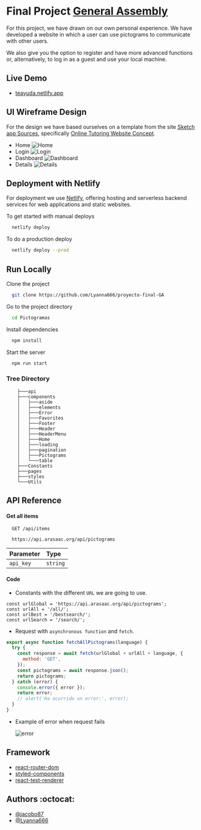 # Final Project [General Assembly](https://https://generalassemb.ly/)

For this project, we have drawn on our own personal experience. We have developed a website in which a user can use pictograms to communicate with other users.

We also give you the option to register and have more advanced functions or, alternatively, to log in as a guest and use your local machine.

## Live Demo

- [teayuda.netlify.app](https://teayuda.netlify.app/)

## UI Wireframe Design

For the design we have based ourselves on a template from the site [Sketch app Sources](https://www.sketchappsources.com/), specifically [Online Tutoring Website Concept](https://www.sketchappsources.com/free-source/4729-tutoring-services-website-concept-sketch-freebie-resource.html).

- Home
  ![Home](./Document/1.Home.jpg)
- Login
  ![Login](./Document/1.2.Login.jpg)
- Dashboard
  ![Dashboard](./Document/2.1%20Dashboard.jpg)
- Details
  ![Details](./Document/2.2.%20Detalle.jpg)

## Deployment with Netlify

For deployment we use [Netlify](https://www.netlify.com/), offering hosting and serverless backend services for web applications and static websites.

To get started with manual deploys

```bash
  netlify deploy
```

To do a production deploy

```bash
  netlify deploy --prod
```

## Run Locally

Clone the project

```bash
  git clone https://github.com/Lyanna666/proyecto-final-GA
```

Go to the project directory

```bash
  cd Pictogramas
```

Install dependencies

```bash
  npm install
```

Start the server

```bash
  npm run start
```

### Tree Directory

```───src
    ├───api
    ├───components
    │   ├───aside
    │   ├───elements
    │   ├───Error
    │   ├───Favorites
    │   ├───Footer
    │   ├───Header
    │   ├───HeaderMenu
    │   ├───Home
    │   ├───loading
    │   ├───pagination
    │   ├───Pictograms
    │   └───table
    ├───Constants
    ├───pages
    ├───styles
    └───Utils
```

## API Reference

#### Get all items

```http
  GET /api/items
```

```
  https://api.arasaac.org/api/pictograms
```

| Parameter | Type     |
| :-------- | :------- |
| `api_key` | `string` |

#### Code

- Constants with the different `URL` we are going to use.

```
const urlGlobal = 'https://api.arasaac.org/api/pictograms';
const urlAll = '/all/';
const urlBest = '/bestsearch/';
const urlSearch = '/search/';
```

- Request with `asynchronous function` and `fetch`.

```JavaScript
export async function fetchAllPictograms(language) {
  try {
    const response = await fetch(urlGlobal + urlAll + language, {
      method: 'GET',
    });
    const pictograms = await response.json();
    return pictograms;
  } catch (error) {
    console.error({ error });
    return error;
    // alert('Ha ocurrido un error:', error);
  }
}
```

- Example of error when request fails

  ![error](./Document/error.png)




## Framework

- [react-router-dom](https://www.npmjs.com/package/react-router-dom)
- [styled-components](https://www.npmjs.com/package/styled-components)
- [react-test-renderer](https://www.npmjs.com/package/react-test-renderer)

## Authors :octocat:

- [@jacobo87](https://www.github.com/jacobo87)
- [@Lyanna666](https://github.com/Lyanna666/)
